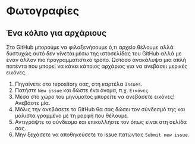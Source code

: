 # Φωτογραφίες

## Ένα κόλπο για αρχάριους
Στο GitHub μπορούμε να φιλοξενήσουμε ό,τι αρχείο θέλουμε αλλά δυστυχώς αυτό δεν γίνεται μέσω της ιστοσελίδας του GitHub αλλά με έναν άλλον πιο προγραμματιστικό τρόπο.
Ωστόσο ανακάλυψα μια απλή πατέντα που μπορεί να κάνει κάποιος αρχάριος για να ανεβάσει μερικές εικόνες.

1. Πηγαίνετε στο repository σας, στη καρτέλα `Issues`.
2. Πατήστε `New issue` και δώστε ένα όνομα, π.χ. `Εικόνες`.
3. Μέσα στο χώρο του μηνύματος μπορείτε να ανεβάσετε εικόνες! Ανεβάστε μία.
4. Μόλις την ανεβάσετε το GitHub θα σας δώσει τον σύνδεσμό της και μάλιστα γραμμένο με τη μορφή που θέλουμε.
5. Αντιγράψτε το σύνδεσμο και επικολλήστε τον όπως είναι στη σελίδα σας.
6. Μην ξεχάσετε να αποθηκεύσετε το issue πατώντας `Submit new issue`.

